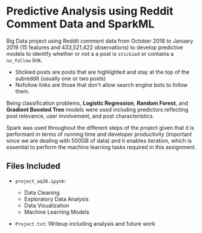 # Predictive Analysis using Reddit Comment Data and SparkML

Big Data project using Reddit comment data from October 2018 to January 2019 (15 features and 433,521,422 observations) to develop predictive models to identify whether or not a a post is `stickied` or contains a `no_follow` link. 

* Stickied posts are posts that are highlighted and stay at the top of the subreddit (usually one or two posts)
* Nofollow links are those that don't allow search engine bots to follow them. 

Being classification problems, **Logistic Regression**, **Random Forest**, and **Gradient Boosted Tree** models were used including predictors reflecting post relevance, user involvement, and post characteristics. 

Spark was used throughout the different steps of the project given that it is performant in terms of running time and developer productivity (important since we are dealing with 500GB of data) and it enables iteration, which is essential to perform the machine learning tasks required in this assignment.


## Files Included

* `project_aq38.ipynb`: 
  - Data Cleaning 
  - Exploratory Data Analysis 
  - Data Visualization 
  - Machine Learning Models
  
* `Project.txt`: Writeup including analysis and future work
